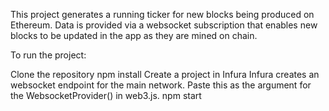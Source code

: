 This project generates a running ticker for new blocks being produced on Ethereum. Data is provided via a websocket subscription that enables new blocks to be updated in the app as they are mined on chain.  

To run the project:

Clone the repository
npm install
Create a project in Infura
Infura creates an websocket endpoint for the main network. Paste this as the argument for the WebsocketProvider() in web3.js.
npm start

